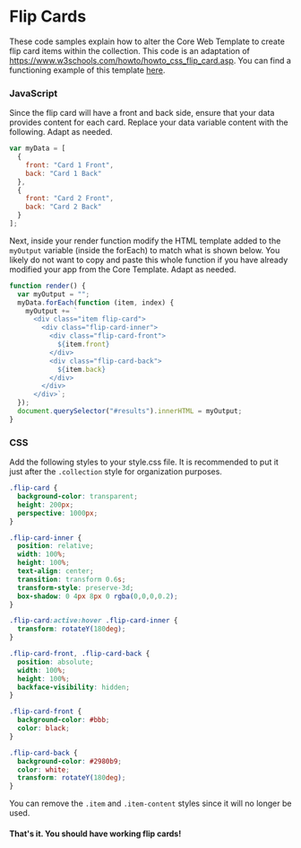 # Flip Cards

These code samples explain how to alter the Core Web Template to create flip card items within the collection. This code is an adaptation of https://www.w3schools.com/howto/howto_css_flip_card.asp. You can find a functioning example of this template [here](https://repl.it/@jimlyst/Core-Template-Flip-Cards).


### JavaScript
Since the flip card will have a front and back side, ensure that your data provides content for each card. Replace your data variable content with the following. Adapt as needed.
```js
var myData = [
  {
    front: "Card 1 Front",
    back: "Card 1 Back"
  },
  {
    front: "Card 2 Front",
    back: "Card 2 Back"
  }
];
```

Next, inside your render function modify the HTML template added to the `myOutput` variable (inside the forEach) to match what is shown below. You likely do not want to copy and paste this whole function if you have already modified your app from the Core Template. Adapt as needed.
```js
function render() {
  var myOutput = "";
  myData.forEach(function (item, index) {
    myOutput += `
      <div class="item flip-card">
        <div class="flip-card-inner">
          <div class="flip-card-front">
            ${item.front}
          </div>
          <div class="flip-card-back">
            ${item.back}
          </div>
        </div>
      </div>`;
  });
  document.querySelector("#results").innerHTML = myOutput;
}
```
### CSS
Add the following styles to your style.css file. It is recommended to put it just after the `.collection` style for organization purposes.

```css
.flip-card {
  background-color: transparent;
  height: 200px;
  perspective: 1000px;
}

.flip-card-inner {
  position: relative;
  width: 100%;
  height: 100%;
  text-align: center;
  transition: transform 0.6s;
  transform-style: preserve-3d;
  box-shadow: 0 4px 8px 0 rgba(0,0,0,0.2);
}

.flip-card:active:hover .flip-card-inner {
  transform: rotateY(180deg);
}

.flip-card-front, .flip-card-back {
  position: absolute;
  width: 100%;
  height: 100%;
  backface-visibility: hidden;
}

.flip-card-front {
  background-color: #bbb;
  color: black;
}

.flip-card-back {
  background-color: #2980b9;
  color: white;
  transform: rotateY(180deg);
}
```
You can remove the `.item` and `.item-content` styles since it will no longer be used.

#### That's it. You should have working flip cards!
